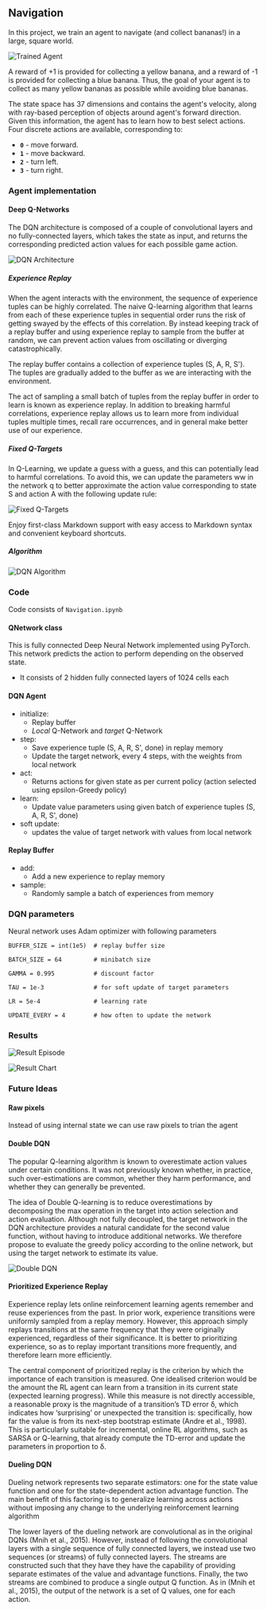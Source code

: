 [//]: # (Image References)

[image1]: https://user-images.githubusercontent.com/10624937/42135619-d90f2f28-7d12-11e8-8823-82b970a54d7e.gif "Trained Agent"

[image2]: images/fixedQTarget.jpg "Fixed Q-Targets"

[image3]: images/dqnArch.jpg "DQN Architecture"

[image4]: images/dqnAlgo.jpg "DQN Algorithm"

[image5]: images/resEpisode.jpg "Result Episode"

[image6]: images/resChart.jpg "Result Chart"

[image7]: images/doubleDQN.jpg "Double DQN"

## Navigation ##

In this project, we train an agent to navigate (and collect bananas!) in a large, square world.

![Trained Agent][image1]

A reward of +1 is provided for collecting a yellow banana, and a reward of -1 is provided for collecting a blue banana.  Thus, the goal of your agent is to collect as many yellow bananas as possible while avoiding blue bananas.  

The state space has 37 dimensions and contains the agent's velocity, along with ray-based perception of objects around agent's forward direction.  Given this information, the agent has to learn how to best select actions.  Four discrete actions are available, corresponding to:
- **`0`** - move forward.
- **`1`** - move backward.
- **`2`** - turn left.
- **`3`** - turn right.

### Agent implementation ###
#### Deep Q-Networks ####

The DQN architecture is composed of a couple of convolutional layers and no fully-connected layers, which takes the state as input, and returns the corresponding predicted action values for each possible game action.

![DQN Architecture][image3]

##### Experience Replay #####

When the agent interacts with the environment, the sequence of experience tuples can be highly correlated. The naive Q-learning algorithm that learns from each of these experience tuples in sequential order runs the risk of getting swayed by the effects of this correlation. By instead keeping track of a replay buffer and using experience replay to sample from the buffer at random, we can prevent action values from oscillating or diverging catastrophically.

The replay buffer contains a collection of experience tuples (S, A, R, S'). The tuples are gradually added to the buffer as we are interacting with the environment.

The act of sampling a small batch of tuples from the replay buffer in order to learn is known as experience replay. In addition to breaking harmful correlations, experience replay allows us to learn more from individual tuples multiple times, recall rare occurrences, and in general make better use of our experience.

##### Fixed Q-Targets #####

In Q-Learning, we update a guess with a guess, and this can potentially lead to harmful correlations. To avoid this, we can update the parameters ww in the network q to better approximate the action value corresponding to state S and action A with the following update rule:

![Fixed Q-Targets][image2]

Enjoy first-class Markdown support with easy access to  Markdown syntax and convenient keyboard shortcuts.

##### Algorithm #####

![DQN Algorithm][image4]


### Code ###

Code consists of `Navigation.ipynb`

#### QNetwork class ####

This is fully connected Deep Neural Network implemented using PyTorch. This network predicts the action to perform depending on the observed state.

- It consists of 2 hidden fully connected layers of 1024 cells each

#### DQN Agent ####

- initialize:
	- Replay buffer
	-  *Local* Q-Network and *target* Q-Network
- step:
	- Save experience tuple (S, A, R, S', done) in replay memory
	- Update the target network, every 4 steps, with the weights from local network
- act:
	- Returns actions for given state as per current policy (action selected using epsilon-Greedy policy)
- learn:
	- Update value parameters using given batch of experience tuples (S, A, R, S', done)
- soft update:
	- updates the value of target network with values from local network

#### Replay Buffer ####

- add:
	- Add a new experience to replay memory
- sample:
	- Randomly sample a batch of experiences from memory


### DQN parameters

Neural network uses Adam optimizer with following parameters

`BUFFER_SIZE = int(1e5)  # replay buffer size`

`BATCH_SIZE = 64         # minibatch size`
 
`GAMMA = 0.995           # discount factor`

`TAU = 1e-3              # for soft update of target parameters`

`LR = 5e-4               # learning rate`

`UPDATE_EVERY = 4        # how often to update the network`

### Results

![Result Episode][image5]

![Result Chart][image6]

### Future Ideas

#### Raw pixels

Instead of using internal state we can use raw pixels to trian the agent


#### Double DQN

The popular Q-learning algorithm is known to overestimate
action values under certain conditions. It was not previously
known whether, in practice, such over-estimations are common, whether they harm performance, and whether they can
generally be prevented.

The idea of Double Q-learning is to reduce overestimations
by decomposing the max operation in the target into action
selection and action evaluation. Although not fully decoupled, the target network in the DQN architecture provides a natural candidate for the second value function, without having to introduce additional networks. We therefore propose to evaluate the greedy policy according to the online
network, but using the target network to estimate its value.

![Double DQN][image7]


#### Prioritized Experience Replay
Experience replay lets online reinforcement learning agents remember and reuse experiences from the past. In prior work, experience transitions were uniformly sampled from a replay memory. However, this approach simply replays transitions
at the same frequency that they were originally experienced, regardless of their significance. It is better to prioritizing experience, so as to replay important transitions more frequently, and therefore learn more efficiently.

The central component of prioritized replay is the criterion by which the importance of each transition is measured. One idealised criterion would be the amount the RL agent can learn from a transition in its current state (expected learning progress). While this measure is not directly accessible, a reasonable proxy is the magnitude of a transition’s TD error δ, which indicates how ‘surprising’
or unexpected the transition is: specifically, how far the value is from its next-step bootstrap estimate (Andre et al., 1998). This is particularly suitable for incremental, online RL algorithms, such as SARSA or Q-learning, that already compute the TD-error and update the parameters in proportion to δ.


#### Dueling DQN

Dueling network represents two separate estimators: one for the state value function and one for the state-dependent action advantage function. The main benefit of this factoring is to generalize learning across actions without imposing any
change to the underlying reinforcement learning algorithm

The lower layers of the dueling network are convolutional as in the original DQNs (Mnih et al., 2015). However, instead of following the convolutional layers with a single sequence of fully connected layers, we instead use two sequences (or streams) of fully connected layers. The streams are constructed such that they have they have the capability of providing separate estimates of the value and advantage functions. Finally, the two streams are combined to produce a single output Q function. As in (Mnih et al., 2015), the output of the network is a set of Q values, one for each action.
